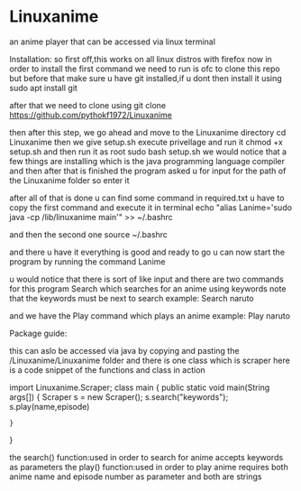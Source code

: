 # Linuxanime
an anime player that can be accessed via linux terminal


Installation:
so first off,this works on all linux distros with firefox
now in order to install the first command we need to run is ofc to clone this repo
but before that make sure u have git installed,if u dont then install it using
sudo apt install git

after that we need to clone using
git clone https://github.com/pythokf1972/Linuxanime

then after this step, we go ahead and move to the Linuxanime directory
cd Linuxanime
then we give setup.sh execute privellage and run it
chmod +x setup.sh
and then run it as root
sudo bash setup.sh
we would notice that a few things are installing which is the java programming language compiler
and then after that is finished the program asked u for input for the path of the Linuxanime folder so enter it


after all of that is done u can find some command in required.txt
u have to copy the first command and execute it in terminal
echo "alias Lanime='sudo java -cp /lib/linuxanime main'" >> ~/.bashrc



and then the second one
source ~/.bashrc

and there u have it everything is good and ready to go u can now start the program by running the command
Lanime

u would notice that there is sort of like input and there are two commands for this program
Search 
which searches for an anime using keywords note that the keywords must be next to search 
example: Search naruto

and we have the Play command which plays an anime
example: Play naruto





Package guide:


this can aslo be accessed via java by copying and pasting the /Linuxanime/Linuxanime folder
and there is one class which is scraper
here is a code snippet of the functions and class in action


import Linuxanime.Scraper;
class main
{
    public static void main(String args[])
    {
      Scraper s = new Scraper();
      s.search("keywords");
      s.play(name,episode)
    
    }

}



the search() function:used in order to search for anime accepts keywords as parameters
the play() function:used in order to play anime requires both anime name and episode number as parameter and both are strings
